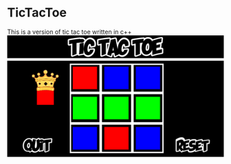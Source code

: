# TicTacToe
 This is a version of tic tac toe written in c++ 
![red wins tic tac toe](./img/red-win-screen.png)
